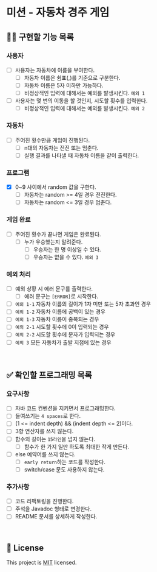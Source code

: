 # 미션 - 자동차 경주 게임

## 👩‍💻 구현할 기능 목록
### 사용자
- [ ] 사용자는 자동차에 이름을 부여한다.
    - [ ] 자동차 이름은 쉼표(,)를 기준으로 구분한다.
    - [ ] 자동차 이름은 5자 이하만 가능하다.
    - [ ] 비정상적인 입력에 대해서는 예외를 발생시킨다. `예외 1`
- [ ] 사용자는 몇 번의 이동을 할 것인지, 시도할 횟수를 입력한다.
    - [ ] 비정상적인 입력에 대해서는 예외를 발생시킨다. `예외 2`

### 자동차
- [ ] 주어진 횟수만큼 게임이 진행된다.
    - [ ] n대의 자동차는 전진 또는 멈춘다.
    - [ ] 실행 결과를 나타낼 때 자동차 이름을 같이 출력한다.

### 프로그램
- [x] 0~9 사이에서 random 값을 구한다.
    - [ ] 자동차는 random >= 4일 경우 전진한다.
    - [ ] 자동차는 random <= 3일 경우 멈춘다.

### 게임 완료
- [ ] 주어진 횟수가 끝나면 게임은 완료된다.
    - [ ] 누가 우승했는지 알려준다.
         - [ ] 우승자는 한 명 이상일 수 있다.
         - [ ] 우승자는 없을 수 있다. `예외 3`

### 예외 처리
- [ ] 예외 상황 시 에러 문구를 출력한다.
    - [ ] 에러 문구는 `[ERROR]`로 시작한다.
- [ ] `예외 1-1` 자동차 이름의 길이가 1자 미만 또는 5자 초과인 경우
- [ ] `예외 1-2` 자동차 이름에 공백이 있는 경우
- [ ] `예외 1-3` 자동차 이름이 중복되는 경우
- [ ] `예외 2-1` 시도할 횟수에 0이 입력되는 경우
- [ ] `예외 2-2` 시도할 횟수에 문자가 입력되는 경우
- [ ] `예외 3` 모든 자동차가 출발 지점에 있는 경우

<br>

## ✅ 확인할 프로그래밍 목록
### 요구사항
- [ ] 자바 코드 컨벤션을 지키면서 프로그래밍한다.
- [ ] 들여쓰기는 `4 spaces`로 한다.
- [ ] (1 <= indent depth) && (indent depth <= 2)이다.
- [ ] 3항 연산자를 쓰지 않는다.
- [ ] 함수의 길이는 `15라인`을 넘지 않는다.
    - [ ] 함수가 한 가지 일만 하도록 최대한 작게 만든다.
- [ ] else 예약어를 쓰지 않는다.
    - [ ] `early return`하는 코드를 작성한다.
    - [ ] switch/case 문도 사용하지 않는다.

### 추가사항
- [ ] 코드 리팩토링을 진행한다.
- [ ] 주석을 Javadoc 형태로 변경한다.
- [ ] README 문서를 상세하게 작성한다.

<br>

## 📝 License

This project is [MIT](https://github.com/woowacourse/java-racingcar-precourse/blob/master/LICENSE) licensed.
